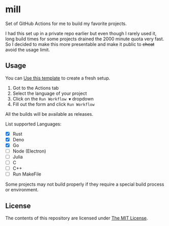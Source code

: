 # mill

Set of GitHub Actions for me to build my favorite projects.

I had this set up in a private repo earlier but even though I rarely used it, long build times for some projects drained the 2000 minute quota very fast. So I decided to make this more presentable and make it public to ~~cheat~~ avoid the usage limit.

## Usage

You can [Use this template](https://github.com/maximousblk/mill/generate) to create a fresh setup.

1. Got to the Actions tab
2. Select the language of your project
3. Click on the `Run Workflow ▼` dropdown
4. Fill out the form and click `Run Workflow`

All the builds will be available as releases.

List supported Languages:

- [x] Rust
- [x] Deno
- [x] Go
- [ ] Node (Electron)
- [ ] Julia
- [ ] C
- [ ] C++
- [ ] Run MakeFile

Some projects may not build properly if they require a special build process or environment.

## License

The contents of this repository are licensed under [The MIT License](./.github/LICENSE).
